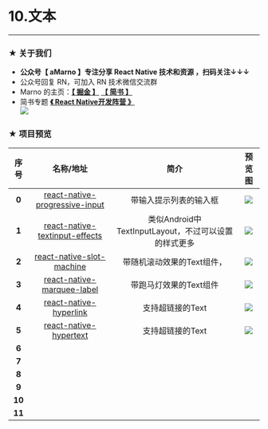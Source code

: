 # 10.文本

*****

### ★ 关于我们

- **公众号【 aMarno 】专注分享 React Native 技术和资源 ，扫码关注↓↓↓**
- 公众号回复 RN，可加入 RN 技术微信交流群
- Marno 的主页：**[【 掘金 】](https://gold.xitu.io/user/56c1c513c24aa800534e85f3)** **[【 简书 】](http://www.jianshu.com/u/174a09ba6c25)**
- 简书专题 **[《 React Native开发阵营 》](http://www.jianshu.com/c/b4ce1d706d1f)**
</br>![](https://github.com/MarnoDev/react-native-open-project/blob/master/res/QR.jpg)

### ★ 项目预览
|序号|名称/地址|简介|预览图|
|:---:|:---:|:---:|:---:|
|**0**|[react-native-progressive-input](https://github.com/khaiql/react-native-progressive-input)|带输入提示列表的输入框|![](https://github.com/khaiql/react-native-progressive-input/blob/master/screenshot.gif)|
|**1**|[react-native-textinput-effects](https://github.com/halilb/react-native-textinput-effects)|类似Android中TextInputLayout，不过可以设置的样式更多|![](https://github.com/halilb/react-native-textinput-effects/blob/master/screenshots/full.gif)|
|**2**|[react-native-slot-machine](https://github.com/atlanteh/react-native-slot-machine)|带随机滚动效果的Text组件，|![](https://cloud.githubusercontent.com/assets/3952700/22622958/12e1d046-eb53-11e6-913f-a1b234485136.gif)|
|**3**|[react-native-marquee-label](https://github.com/remobile/react-native-marquee-label)|带跑马灯效果的Text组件|![](https://github.com/remobile/react-native-marquee-label/blob/master/screencasts/demo.gif)|
|**4**|[react-native-hyperlink](https://github.com/obipawan/react-native-hyperlink)|支持超链接的Text|![](https://camo.githubusercontent.com/abea3c1c64ff3214c2e1cec3c04dab593d46fbe1/68747470733a2f2f63646e2e7261776769742e636f6d2f6f6269706177616e2f68797065726c696e6b2f6d61737465722f61737365742f73637265656e2e676966)|
|**5**|[react-native-hypertext](https://github.com/agentcooper/react-native-hypertext)|支持超链接的Text|![](https://raw.githubusercontent.com/agentcooper/react-native-hypertext/master/screenshot.png)|
|**6**|[]()||![]()|
|**7**|[]()||![]()|
|**8**|[]()||![]()|
|**9**|[]()||![]()|
|**10**|[]()||![]()|
|**11**|[]()||![]()|
